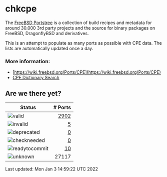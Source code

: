 # chkcpe

The [FreeBSD Portstree](https://cgit.freebsd.org/ports) is a collection of build recipes
and metadata for around 30.000 3rd party projects and the source for binary packages on
FreeBSD, DragonflyBSD and derivatives.

This is an attempt to populate as many ports as possible with CPE data. The lists are
automatically updated once a day.

### More information:
* [https://wiki.freebsd.org/Ports/CPE](https://wiki.freebsd.org/Ports/CPE)
* [CPE Dictionary Search](http://web.nvd.nist.gov/view/cpe/search)


## Are we there yet?

| Status                                                              | # Ports                                                                |
| --------------------------------------------------------------------| ---------------------------------------------------------------------: |
| ![valid](https://img.shields.io/badge/valid-brightgreen)            | [2902](https://github.com/decke/chkcpe/wiki/valid)                 |
| ![invalid](https://img.shields.io/badge/invalid-red)                | [5](https://github.com/decke/chkcpe/wiki/invalid)             |
| ![deprecated](https://img.shields.io/badge/deprecated-red)          | [0](https://github.com/decke/chkcpe/wiki/deprecated)       |
| ![checkneeded](https://img.shields.io/badge/checkneeded-orange)     | [0](https://github.com/decke/chkcpe/wiki/checkneeded)     |
| ![readytocommit](https://img.shields.io/badge/readytocommit-orange) | [10](https://github.com/decke/chkcpe/wiki/readytocommit) |
| ![unknown](https://img.shields.io/badge/unknown-grey)               | 27117 | |

Last updated: Mon Jan  3 14:59:22 UTC 2022

